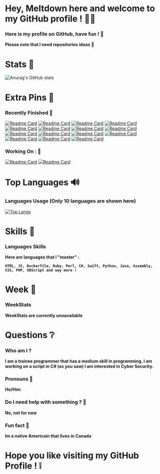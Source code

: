 # Hey, Meltdown here and welcome to my GitHub profile ! 👋🏻

### Here is my profile on GitHub, have fun ! 🎈

**Please note that I need repositories ideas** 🧧

# Stats 📣

![Anurag's GitHub stats](https://github-readme-stats.vercel.app/api?username=meltdown1337&show_icons=true&theme=synthwave)

# Extra Pins 📌

### **Recently Finished** 🔔

[![Readme Card](https://github-readme-stats.vercel.app/api/pin/?username=meltdown1337&repo=SimpleTrojan)](https://github.com/anuraghazra/github-readme-stats)
[![Readme Card](https://github-readme-stats.vercel.app/api/pin/?username=meltdown1337&repo=Sudoku)](https://github.com/anuraghazra/github-readme-stats)
[![Readme Card](https://github-readme-stats.vercel.app/api/pin/?username=meltdown1337&repo=AudioVisualizer)](https://github.com/anuraghazra/github-readme-stats)
[![Readme Card](https://github-readme-stats.vercel.app/api/pin/?username=meltdown1337&repo=DiscordBotClient)](https://github.com/anuraghazra/github-readme-stats)
[![Readme Card](https://github-readme-stats.vercel.app/api/pin/?username=meltdown1337&repo=ARTetris)](https://github.com/anuraghazra/github-readme-stats)
[![Readme Card](https://github-readme-stats.vercel.app/api/pin/?username=meltdown1337&repo=GCalcSearch)](https://github.com/anuraghazra/github-readme-stats)
[![Readme Card](https://github-readme-stats.vercel.app/api/pin/?username=meltdown1337&repo=eternal_blue_powershell)](https://github.com/anuraghazra/github-readme-stats)
[![Readme Card](https://github-readme-stats.vercel.app/api/pin/?username=meltdown1337&repo=NXP-PCF8563-Driver)](https://github.com/anuraghazra/github-readme-stats)
[![Readme Card](https://github-readme-stats.vercel.app/api/pin/?username=meltdown1337&repo=rpiForth)](https://github.com/anuraghazra/github-readme-stats)
[![Readme Card](https://github-readme-stats.vercel.app/api/pin/?username=meltdown1337&repo=Physics-Simulator)](https://github.com/anuraghazra/github-readme-stats)
[![Readme Card](https://github-readme-stats.vercel.app/api/pin/?username=meltdown1337&repo=Enigma)](https://github.com/anuraghazra/github-readme-stats)
[![Readme Card](https://github-readme-stats.vercel.app/api/pin/?username=meltdown1337&repo=IP-Stresser)](https://github.com/anuraghazra/github-readme-stats)
[![Readme Card](https://github-readme-stats.vercel.app/api/pin/?username=meltdown1337&repo=Mad_Libs_Generator)](https://github.com/anuraghazra/github-readme-stats)
[![Readme Card](https://github-readme-stats.vercel.app/api/pin/?username=meltdown1337&repo=Binary-Search)](https://github.com/anuraghazra/github-readme-stats)
[![Readme Card](https://github-readme-stats.vercel.app/api/pin/?username=meltdown1337&repo=EmailSlicer)](https://github.com/anuraghazra/github-readme-stats)




### **Working On :** 💼

[![Readme Card](https://github-readme-stats.vercel.app/api/pin/?username=meltdown1337&repo=CSscript)](https://github.com/anuraghazra/github-readme-stats)
[![Readme Card](https://github-readme-stats.vercel.app/api/pin/?username=meltdown1337&repo=HUGEUserAuthentication)](https://github.com/anuraghazra/github-readme-stats)

# Top Languages 🔊

### Languages Usage (Only 10 languages are shown here)


[![Top Langs](https://github-readme-stats.vercel.app/api/top-langs/?username=meltdown1337&langs_count=15)](https://github.com/anuraghazra/github-readme-stats)

# Skills 🥋

### Languages Skills

**Here are languages that I "master" :**

**``HTML, JS, Dockerfile, Ruby, Perl, C#, Swift, Python, Java, Assembly, CSS, PHP, VBScript and way more !``**

# Week 🎉

### WeekStats

**WeekStats are currently unnavailable**

# Questions ❔

### Who am I ?

**I am a trainee programmer that has a medium skill in programming. I am working on a script in C# (as you saw) I am interested in Cyber Security.**

### Pronouns 🔧

**He/Him**

### Do I need help with something ? 👥

**No, not for now**

### Fun fact 📜

**Im a native Americain that lives in Canada**

# Hope you like visiting my GitHub Profile ! ❕
>>>>>>>>>>>>>>>>>>>>>>>>>>>>>>>>>>>>>>>>>>>>>>>>>>>>>>>>>>>>>>>>>>>>>>>>>>
